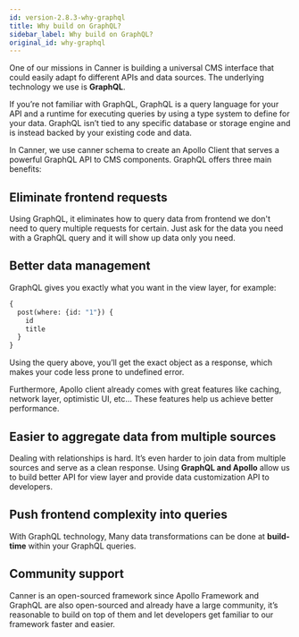 ```yaml
---
id: version-2.8.3-why-graphql
title: Why build on GraphQL?
sidebar_label: Why build on GraphQL?
original_id: why-graphql
---
```


One of our missions in Canner is building a universal CMS interface that could easily adapt fo different APIs and data sources. The underlying technology we use is **GraphQL**.

If you’re not familiar with GraphQL, GraphQL is a query language for your API and a runtime for executing queries by using a type system to define for your data. GraphQL isn’t tied to any specific database or storage engine and is instead backed by your existing code and data.

In Canner, we use canner schema to create an Apollo Client that serves a powerful GraphQL API to CMS components. GraphQL offers three main benefits:

## Eliminate frontend requests

Using GraphQL, it eliminates how to query data from frontend we don't need to query multiple requests for certain. Just ask for the data you need with a GraphQL query and it will show up data only you need.

## Better data management
GraphQL gives you exactly what you want in the view layer, for example:

```graphql
{
  post(where: {id: "1"}) {
    id
    title
  }
}
```

Using the query above, you’ll get the exact object as a response, which makes your code less prone to undefined error.

Furthermore, Apollo client already comes with great features like caching, network layer, optimistic UI, etc... These features help us achieve better performance.

## Easier to aggregate data from multiple sources
Dealing with relationships is hard. It’s even harder to join data from multiple sources and serve as a clean response. Using **GraphQL and Apollo** allow us to build better API for view layer and provide data customization API to developers.

## Push frontend complexity into queries

With GraphQL technology, Many data transformations can be done at **build-time** within your GraphQL queries.

## Community support
Canner is an open-sourced framework since Apollo Framework and GraphQL are also open-sourced and already have a large community, it’s reasonable to build on top of them and let developers get familiar to our framework faster and easier.
